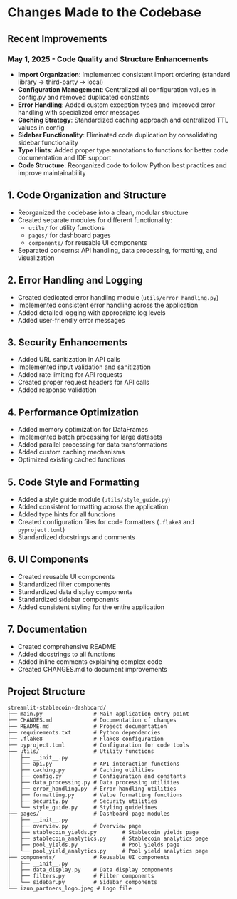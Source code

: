# Changes Made to the Codebase

## Recent Improvements

### May 1, 2025 - Code Quality and Structure Enhancements
- **Import Organization**: Implemented consistent import ordering (standard library → third-party → local)
- **Configuration Management**: Centralized all configuration values in config.py and removed duplicated constants
- **Error Handling**: Added custom exception types and improved error handling with specialized error messages
- **Caching Strategy**: Standardized caching approach and centralized TTL values in config
- **Sidebar Functionality**: Eliminated code duplication by consolidating sidebar functionality
- **Type Hints**: Added proper type annotations to functions for better code documentation and IDE support
- **Code Structure**: Reorganized code to follow Python best practices and improve maintainability

## 1. Code Organization and Structure
- Reorganized the codebase into a clean, modular structure
- Created separate modules for different functionality:
  - `utils/` for utility functions
  - `pages/` for dashboard pages
  - `components/` for reusable UI components
- Separated concerns: API handling, data processing, formatting, and visualization

## 2. Error Handling and Logging
- Created dedicated error handling module (`utils/error_handling.py`)
- Implemented consistent error handling across the application
- Added detailed logging with appropriate log levels
- Added user-friendly error messages

## 3. Security Enhancements
- Added URL sanitization in API calls
- Implemented input validation and sanitization
- Added rate limiting for API requests
- Created proper request headers for API calls
- Added response validation

## 4. Performance Optimization
- Added memory optimization for DataFrames
- Implemented batch processing for large datasets
- Added parallel processing for data transformations
- Added custom caching mechanisms
- Optimized existing cached functions

## 5. Code Style and Formatting
- Added a style guide module (`utils/style_guide.py`)
- Added consistent formatting across the application
- Added type hints for all functions
- Created configuration files for code formatters (`.flake8` and `pyproject.toml`)
- Standardized docstrings and comments

## 6. UI Components
- Created reusable UI components
- Standardized filter components
- Standardized data display components
- Standardized sidebar components
- Added consistent styling for the entire application

## 7. Documentation
- Created comprehensive README
- Added docstrings to all functions
- Added inline comments explaining complex code
- Created CHANGES.md to document improvements

## Project Structure
```
streamlit-stablecoin-dashboard/
├── main.py                # Main application entry point
├── CHANGES.md             # Documentation of changes
├── README.md              # Project documentation
├── requirements.txt       # Python dependencies
├── .flake8                # Flake8 configuration
├── pyproject.toml         # Configuration for code tools
├── utils/                 # Utility functions
│   ├── __init__.py
│   ├── api.py             # API interaction functions
│   ├── caching.py         # Caching utilities
│   ├── config.py          # Configuration and constants
│   ├── data_processing.py # Data processing utilities
│   ├── error_handling.py  # Error handling utilities
│   ├── formatting.py      # Value formatting functions
│   ├── security.py        # Security utilities
│   └── style_guide.py     # Styling guidelines
├── pages/                 # Dashboard page modules
│   ├── __init__.py
│   ├── overview.py        # Overview page
│   ├── stablecoin_yields.py        # Stablecoin yields page
│   ├── stablecoin_analytics.py     # Stablecoin analytics page
│   ├── pool_yields.py              # Pool yields page
│   └── pool_yield_analytics.py     # Pool yield analytics page
├── components/            # Reusable UI components
│   ├── __init__.py
│   ├── data_display.py    # Data display components
│   ├── filters.py         # Filter components
│   └── sidebar.py         # Sidebar components
└── izun_partners_logo.jpeg # Logo file
```